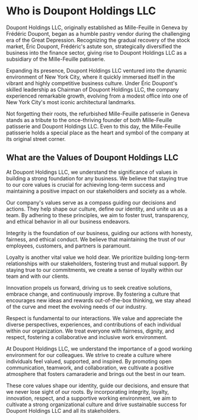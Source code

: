 # Who is Doupont Holdings LLC

Doupont Holdings LLC, originally established as Mille-Feuille in Geneva by Frédéric Doupont, began as a humble pastry vendor during the challenging era of the Great Depression. Recognizing the gradual recovery of the stock market, Éric Doupont, Frédéric's astute son, strategically diversified the business into the finance sector, giving rise to Doupont Holdings LLC as a subsidiary of the Mille-Feuille patisserie.

Expanding its presence, Doupont Holdings LLC ventured into the dynamic environment of New York City, where it quickly immersed itself in the vibrant and highly competitive business culture. Under Éric Doupont's skilled leadership as Chairman of Doupont Holdings LLC, the company experienced remarkable growth, evolving from a modest office into one of New York City's most iconic architectural landmarks.

Not forgetting their roots, the refurbished Mille-Feuille patisserie in Geneva stands as a tribute to the once-thriving founder of both Mille-Feuille patisserie and Doupont Holdings LLC. Even to this day, the Mille-Feuille patisserie holds a special place as the heart and symbol of the company at its original street corner.

## What are the Values of Doupont Holdings LLC

At Doupont Holdings LLC, we understand the significance of values in building a strong foundation for any business. We believe that staying true to our core values is crucial for achieving long-term success and maintaining a positive impact on our stakeholders and society as a whole.

Our company's values serve as a compass guiding our decisions and actions. They help shape our culture, define our identity, and unite us as a team. By adhering to these principles, we aim to foster trust, transparency, and ethical behavior in all our business endeavors.

Integrity is the foundation of our business, guiding our actions with honesty, fairness, and ethical conduct. We believe that maintaining the trust of our employees, customers, and partners is paramount.

Loyalty is another vital value we hold dear. We prioritize building long-term relationships with our stakeholders, fostering trust and mutual support. By staying true to our commitments, we create a sense of loyalty within our team and with our clients.

Innovation propels us forward, driving us to seek creative solutions, embrace change, and continuously improve. By fostering a culture that encourages new ideas and rewards out-of-the-box thinking, we stay ahead of the curve and meet the evolving needs of our industry.

Respect is fundamental to our interactions. We value and appreciate the diverse perspectives, experiences, and contributions of each individual within our organization. We treat everyone with fairness, dignity, and respect, fostering a collaborative and inclusive work environment.

At Doupont Holdings LLC, we understand the importance of a good working environment for our colleagues. We strive to create a culture where individuals feel valued, supported, and inspired. By promoting open communication, teamwork, and collaboration, we cultivate a positive atmosphere that fosters camaraderie and brings out the best in our team.

These core values shape our identity, guide our decisions, and ensure that we never lose sight of our roots. By incorporating integrity, loyalty, innovation, respect, and a supportive working environment, we aim to cultivate a strong organizational culture and drive sustainable success for Doupont Holdings LLC and all its stakeholders.


